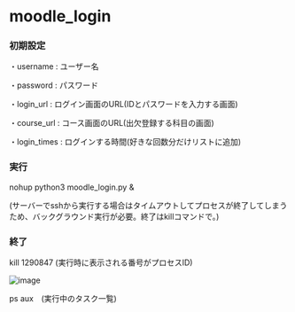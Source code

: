 # moodle_login

### 初期設定

・username : ユーザー名

・password : パスワード

・login_url : ログイン画面のURL(IDとパスワードを入力する画面)

・course_url : コース画面のURL(出欠登録する科目の画面)

・login_times : ログインする時間(好きな回数分だけリストに追加)




### 実行

nohup python3 moodle_login.py &

(サーバーでsshから実行する場合はタイムアウトしてプロセスが終了してしまうため、バックグラウンド実行が必要。終了はkillコマンドで。)

### 終了

kill 1290847 (実行時に表示される番号がプロセスID)

![image](https://github.com/shima1203/moodle_login/assets/107593704/b7d6cde1-7b09-4de3-a3ce-364e783749e5)



ps aux　(実行中のタスク一覧)
